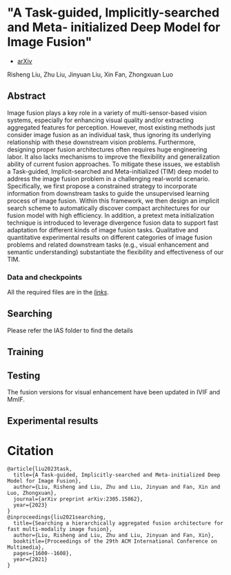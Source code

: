 
#  "A Task-guided, Implicitly-searched and Meta- initialized Deep Model for Image Fusion"




- [arXiv](https://arxiv.org/abs/2305.15862)

Risheng Liu, Zhu Liu, Jinyuan Liu, Xin Fan, Zhongxuan Luo




## Abstract
Image fusion plays a key role in a variety of multi-sensor-based vision systems, especially for enhancing visual quality and/or extracting aggregated 
features for perception. However, most existing methods just consider image fusion as an individual task, 
thus ignoring its underlying relationship with these downstream vision problems. Furthermore, 
designing proper fusion architectures often requires huge engineering labor. It also lacks mechanisms to improve 
the flexibility and generalization ability of current fusion approaches.
 To mitigate these issues, we establish a Task-guided, Implicit-searched and Meta-initialized (TIM) deep model to address the image fusion problem 
 in a challenging real-world scenario. Specifically, we first propose a constrained strategy to incorporate information from downstream tasks to 
 guide the unsupervised learning process of image fusion. Within this framework, we then design an implicit search scheme to automatically discover
  compact architectures for our fusion model with high efficiency. In addition, a pretext meta initialization technique is introduced to leverage
   divergence fusion data to support fast adaptation for different kinds of image fusion tasks. Qualitative and quantitative experimental results
    on different categories of image fusion problems and related downstream tasks (e.g., visual enhancement and semantic understanding) 
substantiate the flexibility and effectiveness of our TIM. 

### Data and checkpoints
All the required files are in the *[links](https://drive.google.com/drive/folders/1X91RfVWWuI7hYTWY34pmE4y16VAMtAPT?usp=drive_link)*.

## Searching
 Please refer the IAS folder to find the details
## Training

## Testing
The fusion versions for visual enhancement have been updated in IVIF and MmIF.

## Experimental results

# Citation


```
@article{liu2023task,
  title={A Task-guided, Implicitly-searched and Meta-initialized Deep Model for Image Fusion},
  author={Liu, Risheng and Liu, Zhu and Liu, Jinyuan and Fan, Xin and Luo, Zhongxuan},
  journal={arXiv preprint arXiv:2305.15862},
  year={2023}
}
@inproceedings{liu2021searching,
  title={Searching a hierarchically aggregated fusion architecture for fast multi-modality image fusion},
  author={Liu, Risheng and Liu, Zhu and Liu, Jinyuan and Fan, Xin},
  booktitle={Proceedings of the 29th ACM International Conference on Multimedia},
  pages={1600--1608},
  year={2021}
}
```


